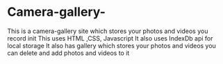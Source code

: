 # Camera-gallery-
This is a camera-gallery site which stores your photos and videos you record init 
This uses HTML ,CSS, Javascript 
It also uses IndexDb api for local storage
It also has gallery which stores your photos and videos you can delete and add photos and videos to it
